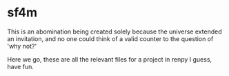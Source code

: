 # sf4m

This is an abomination being created solely because the universe extended an invitation, and no one could think of a valid counter to the question of 'why not?'

Here we go, these are all the relevant files for a project in renpy I guess, have fun.
